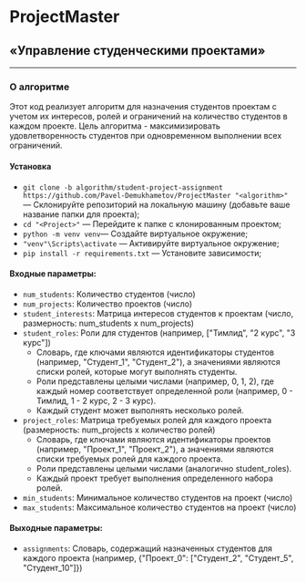 # ProjectMaster
## «Управление студенческими проектами»
---

### О алгоритме
Этот код реализует алгоритм для назначения студентов проектам с учетом их интересов, ролей и ограничений на количество студентов в каждом проекте. Цель алгоритма - максимизировать удовлетворенность студентов при одновременном выполнении всех ограничений.
#### Установка 


* ```git clone -b algorithm/student-project-assignment https://github.com/Pavel-Demukhametov/ProjectMaster "<algorithm>"``` — Склонируйте репозиторий на локальную машину (добавьте ваше название папки для проекта);
* ```cd "<Project>"``` — Перейдите к папке с клонированным проектом;
* ```python -m venv venv```— Создайте виртуальное окружение;
* ```"venv"\Scripts\activate``` — Активируйте виртуальное окружение;
* ```pip install -r requirements.txt``` — Установите зависимости;


#### Входные параметры:

* ```num_students```: Количество студентов (число)
* ```num_projects```: Количество проектов (число)
* ```student_interests```: Матрица интересов студентов к проектам (число, размерность: num_students x num_projects)
* ```student_roles```: Роли для студентов (например, ["Тимлид", "2 курс", "3 курс"]) 
  * Словарь, где ключами являются идентификаторы студентов (например, "Студент_1", "Студент_2"), а значениями являются списки ролей, которые могут выполнять студенты.
  * Роли представлены целыми числами (например, 0, 1, 2), где каждый номер соответствует определенной роли (например, 0 - Тимлид, 1 - 2 курс, 2 - 3 курс).
  * Каждый студент может выполнять несколько ролей.
* ```project_roles```: Матрица требуемых ролей для каждого проекта (размерность: num_projects x количество ролей)
    * Словарь, где ключами являются идентификаторы проектов (например, "Проект_1", "Проект_2"), а значениями являются списки требуемых ролей для каждого проекта.
    * Роли представлены целыми числами (аналогично student_roles).
    * Каждый проект требует выполнения определенного набора ролей.
* ```min_students```: Минимальное количество студентов на проект (число)
* ```max_students```: Максимальное количество студентов на проект (число)


#### Выходные параметры:


* ```assignments```: Словарь, содержащий назначенных студентов для каждого проекта (например, {"Проект_0": ["Студент_2", "Студент_5", "Студент_10"]})


